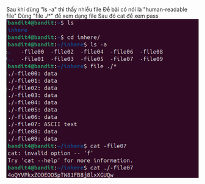 Sau khi dùng "ls -a" thì thấy nhiều file
Đề bài có nói là "human-readable file"
Dùng "file ./*" để xem dạng file
Sau đó cat để xem pass
![alt text](writeup\anh\6.png)